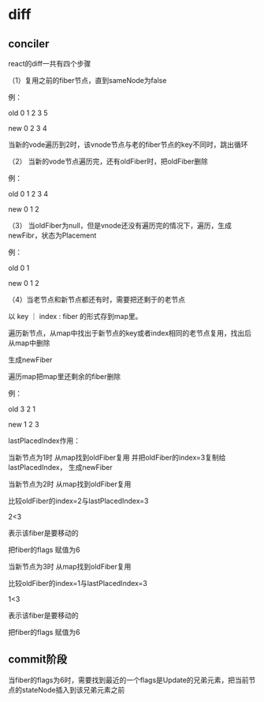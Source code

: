 # diff

## conciler
react的diff一共有四个步骤

（1）复用之前的fiber节点，直到sameNode为false

例：

old  0 1 2 3 5

new  0 2 3 4

当新的vode遍历到2时，该vnode节点与老的fiber节点的key不同时，跳出循环

（2） 当新的vode节点遍历完，还有oldFiber时，把oldFiber删除

例：

old  0 1 2 3 4

new  0 1 2

（3） 当oldFiber为null，但是vnode还没有遍历完的情况下，遍历，生成newFibr，状态为Placement

例：

old  0 1 

new  0 1 2


（4）当老节点和新节点都还有时，需要把还剩于的老节点

以 key ｜ index : fiber 的形式存到map里。

遍历新节点，从map中找出于新节点的key或者index相同的老节点复用，找出后从map中删除

生成newFiber

遍历map把map里还剩余的fiber删除

例：

old  3 2 1

new  1 2 3

lastPlacedIndex作用：

当新节点为1时 从map找到oldFiber复用 并把oldFiber的index=3复制给lastPlacedIndex， 生成newFiber


当新节点为2时 从map找到oldFiber复用 

比较oldFiber的index=2与lastPlacedIndex=3

2<3

表示该fiber是要移动的

把fiber的flags 赋值为6

当新节点为3时 从map找到oldFiber复用

比较oldFiber的index=1与lastPlacedIndex=3

1<3

表示该fiber是要移动的

把fiber的flags 赋值为6

## commit阶段
当fiber的flags为6时，需要找到最近的一个flags是Update的兄弟元素，把当前节点的stateNode插入到该兄弟元素之前